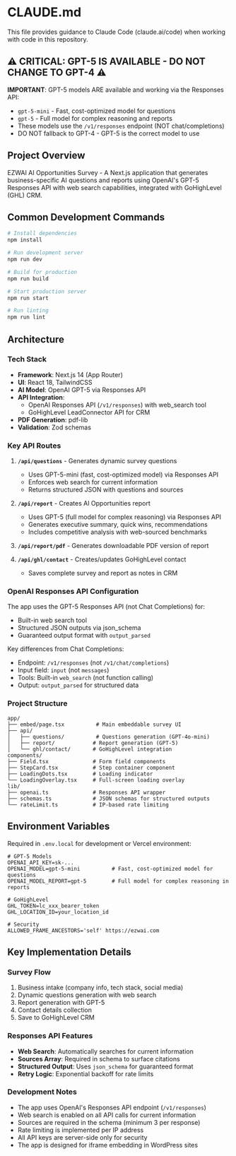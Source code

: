 # CLAUDE.md

This file provides guidance to Claude Code (claude.ai/code) when working with code in this repository.

## ⚠️ CRITICAL: GPT-5 IS AVAILABLE - DO NOT CHANGE TO GPT-4 ⚠️

**IMPORTANT**: GPT-5 models ARE available and working via the Responses API:
- `gpt-5-mini` - Fast, cost-optimized model for questions
- `gpt-5` - Full model for complex reasoning and reports
- These models use the `/v1/responses` endpoint (NOT chat/completions)
- DO NOT fallback to GPT-4 - GPT-5 is the correct model to use

## Project Overview

EZWAI AI Opportunities Survey - A Next.js application that generates business-specific AI questions and reports using OpenAI's GPT-5 Responses API with web search capabilities, integrated with GoHighLevel (GHL) CRM.

## Common Development Commands

```bash
# Install dependencies
npm install

# Run development server
npm run dev

# Build for production
npm run build

# Start production server
npm run start

# Run linting
npm run lint
```

## Architecture

### Tech Stack
- **Framework**: Next.js 14 (App Router)
- **UI**: React 18, TailwindCSS
- **AI Model**: OpenAI GPT-5 via Responses API
- **API Integration**: 
  - OpenAI Responses API (`/v1/responses`) with web_search tool
  - GoHighLevel LeadConnector API for CRM
- **PDF Generation**: pdf-lib
- **Validation**: Zod schemas

### Key API Routes

1. **`/api/questions`** - Generates dynamic survey questions
   - Uses GPT-5-mini (fast, cost-optimized model) via Responses API
   - Enforces web search for current information
   - Returns structured JSON with questions and sources

2. **`/api/report`** - Creates AI Opportunities report
   - Uses GPT-5 (full model for complex reasoning) via Responses API
   - Generates executive summary, quick wins, recommendations
   - Includes competitive analysis with web-sourced benchmarks

3. **`/api/report/pdf`** - Generates downloadable PDF version of report

4. **`/api/ghl/contact`** - Creates/updates GoHighLevel contact
   - Saves complete survey and report as notes in CRM

### OpenAI Responses API Configuration

The app uses the GPT-5 Responses API (not Chat Completions) for:
- Built-in web search tool
- Structured JSON outputs via json_schema
- Guaranteed output format with `output_parsed`

Key differences from Chat Completions:
- Endpoint: `/v1/responses` (not `/v1/chat/completions`)
- Input field: `input` (not `messages`)
- Tools: Built-in `web_search` (not function calling)
- Output: `output_parsed` for structured data

### Project Structure

```
app/
├── embed/page.tsx          # Main embeddable survey UI
├── api/
│   ├── questions/          # Questions generation (GPT-4o-mini)
│   ├── report/            # Report generation (GPT-5)
│   └── ghl/contact/       # GoHighLevel integration
components/
├── Field.tsx              # Form field components
├── StepCard.tsx           # Step container component
├── LoadingDots.tsx        # Loading indicator
└── LoadingOverlay.tsx     # Full-screen loading overlay
lib/
├── openai.ts              # Responses API wrapper
├── schemas.ts             # JSON schemas for structured outputs
└── rateLimit.ts           # IP-based rate limiting
```

## Environment Variables

Required in `.env.local` for development or Vercel environment:

```
# GPT-5 Models
OPENAI_API_KEY=sk-...
OPENAI_MODEL=gpt-5-mini          # Fast, cost-optimized model for questions
OPENAI_MODEL_REPORT=gpt-5        # Full model for complex reasoning in reports

# GoHighLevel
GHL_TOKEN=lc_xxx_bearer_token
GHL_LOCATION_ID=your_location_id

# Security
ALLOWED_FRAME_ANCESTORS='self' https://ezwai.com
```

## Key Implementation Details

### Survey Flow
1. Business intake (company info, tech stack, social media)
2. Dynamic questions generation with web search
3. Report generation with GPT-5
4. Contact details collection
5. Save to GoHighLevel CRM

### Responses API Features
- **Web Search**: Automatically searches for current information
- **Sources Array**: Required in schema to surface citations
- **Structured Output**: Uses `json_schema` for guaranteed format
- **Retry Logic**: Exponential backoff for rate limits

### Development Notes

- The app uses OpenAI's Responses API endpoint (`/v1/responses`)
- Web search is enabled on all API calls for current information
- Sources are required in the schema (minimum 3 per response)
- Rate limiting is implemented per IP address
- All API keys are server-side only for security
- The app is designed for iframe embedding in WordPress sites